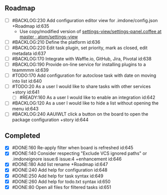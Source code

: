 Roadmap
----
- [ ] #BACKLOG:230 Add configuration editor view for .imdone/config.json +Roadmap id:635
  - Use copy/modified version of [settings-view/settings-panel.coffee at master · atom/settings-view](https://github.com/atom/settings-view/blob/master/lib/settings-panel.coffee)
- [ ] #BACKLOG:210 Define the platform id:636
- [ ] #BACKLOG:220 Edit task plugin, set priority, mark as closed, edit metadata id:637
- [ ] #BACKLOG:170 Integrate with Waffle.io, GitHub, Jira, Pivotal id:638
- [ ] #BACKLOG:190 Provide on-line service for installing plugins to a teammmm id:639
- [ ] #TODO:170 Add configuration for autoclose task with date on moving into list id:640
- [ ] #TODO:20 As a user I would like to share tasks with other services +story id:641
  - [ ] #READY:160 As a user I would like to enable an integration id:642
- [ ] #BACKLOG:120 As a user I would like to hide a list without opening the menu id:643
- [ ] #BACKLOG:240 AAUIWLT click a button on the board to open the package configuration +story id:644

Completed
----
- [x] #DONE:160 Re-apply filter when board is refreshed id:645
- [x] #DONE:140 Consider respecting "Exclude VCS ignored paths" or .imdoneignore issue:6 issue:4 +enhancement id:646
- [x] #DONE:180 Add list rename +Roadmap id:647
- [x] #DONE:240 Add help for configuration id:648
- [x] #DONE:250 Add help for task syntax id:649
- [x] #DONE:260 Add help for todo.txt syntax id:650
- [x] #DONE:80 Open all files for filtered tasks id:651
